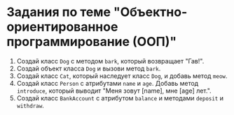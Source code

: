 # Задания по теме "Объектно-ориентированное программирование (ООП)"

1. Создай класс `Dog` с методом `bark`, который возвращает "Гав!".
2. Создай объект класса `Dog` и вызови метод `bark`.
3. Создай класс `Cat`, который наследует класс `Dog`, и добавь метод `meow`.
4. Создай класс `Person` с атрибутами `name` и `age`. Добавь метод `introduce`, который выводит "Меня зовут [name], мне [age] лет.".
5. Создай класс `BankAccount` с атрибутом `balance` и методами `deposit` и `withdraw`.